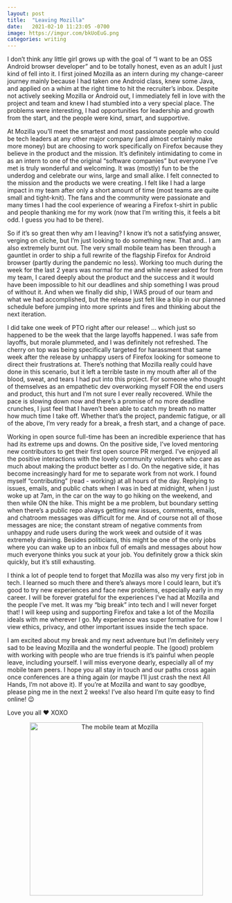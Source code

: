 ```yaml
---
layout: post
title:  "Leaving Mozilla"
date:   2021-02-10 11:23:05 -0700
image: https://imgur.com/bkUoEuG.png
categories: writing
---
```


I don’t think any little girl grows up with the goal of “I want to be an OSS Android browser developer” and to be totally honest, even as an adult I just kind of fell into it. I first joined Mozilla as an intern during my change-career journey mainly because I had taken one Android class, knew some Java, and applied on a whim at the right time to hit the recruiter’s inbox. Despite not actively seeking Mozilla or Android out, I immediately fell in love with the project and team and knew I had stumbled into a very special place. The problems were interesting, I had opportunities for leadership and growth from the start, and the people were kind, smart, and supportive.

At Mozilla you’ll meet the smartest and most passionate people who could be tech leaders at any other major company (and almost certainly make more money) but are choosing to work specifically on Firefox because they believe in the product and the mission. It’s definitely intimidating to come in as an intern to one of the original “software companies” but everyone I’ve met is truly wonderful and welcoming. It was (mostly) fun to be the underdog and celebrate our wins, large and small alike. I felt connected to the mission and the products we were creating. I felt like I had a large impact in my team after only a short amount of time (most teams are quite small and tight-knit). The fans and the community were passionate and many times I had the cool experience of wearing a Firefox t-shirt in public and people thanking me for my work (now that I’m writing this, it feels a bit odd. I guess you had to be there).

So if it’s so great then why am I leaving? I know it’s not a satisfying answer, verging on cliche, but I’m just looking to do something new. That and.. I am also extremely burnt out. The very small mobile team has been through a gauntlet in order to ship a full rewrite of the flagship Firefox for Android browser (partly during the pandemic no less). Working too much during the week for the last 2 years was normal for me and while never asked for from my team, I cared deeply about the product and the success and it would have been impossible to hit our deadlines and ship something I was proud of without it. And when we finally did ship, I WAS proud of our team and what we had accomplished, but the release just felt like a blip in our planned schedule before jumping into more sprints and fires and thinking about the next iteration.

I did take one week of PTO right after our release! … which just so happened to be the week that the large layoffs happened. I was safe from layoffs, but morale plummeted, and I was definitely not refreshed. The cherry on top was being specifically targeted for harassment that same week after the release by unhappy users of Firefox looking for someone to direct their frustrations at. There’s nothing that Mozilla really could have done in this scenario, but it left a terrible taste in my mouth after all of the blood, sweat, and tears I had put into this project. For someone who thought of themselves as an empathetic dev overworking myself FOR the end users and product, this hurt and I’m not sure I ever really recovered. While the pace is slowing down now and there’s a promise of no more deadline crunches, I just feel that I haven’t been able to catch my breath no matter how much time I take off. Whether that’s the project, pandemic fatigue, or all of the above, I’m very ready for a break, a fresh start, and a change of pace.

Working in open source full-time has been an incredible experience that has had its extreme ups and downs. On the positive side, I’ve loved mentoring new contributors to get their first open source PR merged. I’ve enjoyed all the positive interactions with the lovely community volunteers who care as much about making the product better as I do. On the negative side, it has become increasingly hard for me to separate work from not work. I found myself “contributing” (read - working) at all hours of the day. Replying to issues, emails, and public chats when I was in bed at midnight, when I just woke up at 7am, in the car on the way to go hiking on the weekend, and then while ON the hike. This might be a me problem, but boundary setting when there’s a public repo always getting new issues, comments, emails, and chatroom messages was difficult for me. And of course not all of those messages are nice; the constant stream of negative comments from unhappy and rude users during the work week and outside of it was extremely draining. Besides politicians, this might be one of the only jobs where you can wake up to an inbox full of emails and messages about how much everyone thinks you suck at your job. You definitely grow a thick skin quickly, but it’s still exhausting.

I think a lot of people tend to forget that Mozilla was also my very first job in tech. I learned so much there and there’s always more I could learn, but it’s good to try new experiences and face new problems, especially early in my career. I will be forever grateful for the experiences I’ve had at Mozilla and the people I’ve met. It was my “big break” into tech and I will never forget that! I will keep using and supporting Firefox and take a lot of the Mozilla ideals with me wherever I go. My experience was super formative for how I view ethics, privacy, and other important issues inside the tech space.

I am excited about my break and my next adventure but I’m definitely very sad to be leaving Mozilla and the wonderful people. The (good) problem with working with people who are true friends is it’s painful when people leave, including yourself. I will miss everyone dearly, especially all of my mobile team peers. I hope you all stay in touch and our paths cross again once conferences are a thing again (or maybe I’ll just crash the next All Hands, I’m not above it). If you’re at Mozilla and want to say goodbye, please ping me in the next 2 weeks! I’ve also heard I’m quite easy to find online! 😉

Love you all ❤️ XOXO

<p style="text-align:center;">
<img src="https://imgur.com/bkUoEuG.png" alt="The mobile team at Mozilla" width="400px"/>
</p>
